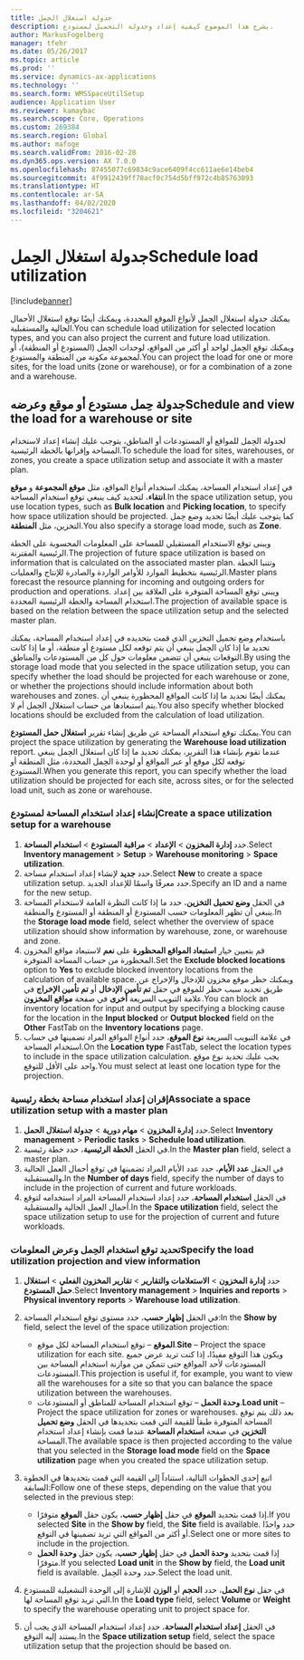 ```yaml
---
title: جدولة استغلال الحِمل
description: يشرح هذا الموضوع كيفية إعداد وجدولة التحميل لمستودع.
author: MarkusFogelberg
manager: tfehr
ms.date: 05/26/2017
ms.topic: article
ms.prod: ''
ms.service: dynamics-ax-applications
ms.technology: ''
ms.search.form: WMSSpaceUtilSetup
audience: Application User
ms.reviewer: kamaybac
ms.search.scope: Core, Operations
ms.custom: 269384
ms.search.region: Global
ms.author: mafoge
ms.search.validFrom: 2016-02-28
ms.dyn365.ops.version: AX 7.0.0
ms.openlocfilehash: 87455077c69834c9ace6409f4cc611ae6e14beb4
ms.sourcegitcommit: 4f9912439ff78acf0c754d5bff972c4b85763093
ms.translationtype: HT
ms.contentlocale: ar-SA
ms.lasthandoff: 04/02/2020
ms.locfileid: "3204621"
---
```

# <a name="schedule-load-utilization"></a><span data-ttu-id="f0e28-103">جدولة استغلال الحِمل</span><span class="sxs-lookup"><span data-stu-id="f0e28-103">Schedule load utilization</span></span>

[!include[banner](../includes/banner.md)]

<span data-ttu-id="f0e28-104">يمكنك جدولة استغلال الحِمل‬ لأنواع الموقع المحددة، ويمكنك أيضًا توقع استغلال الأحمال الحالية والمستقبلية.</span><span class="sxs-lookup"><span data-stu-id="f0e28-104">You can schedule load utilization for selected location types, and you can also project the current and future load utilization.</span></span> <span data-ttu-id="f0e28-105">ويمكنك توقع الحِمل لواحد أو أكثر من المواقع، لوحدات الحِمل (المستودع أو المنطقة)، أو لمجموعة مكونة من المنطقة والمستودع.</span><span class="sxs-lookup"><span data-stu-id="f0e28-105">You can project the load for one or more sites, for the load units (zone or warehouse), or for a combination of a zone and a warehouse.</span></span>

## <a name="schedule-and-view-the-load-for-a-warehouse-or-site"></a><span data-ttu-id="f0e28-106">جدولة حِمل مستودع أو موقع وعرضه</span><span class="sxs-lookup"><span data-stu-id="f0e28-106">Schedule and view the load for a warehouse or site</span></span>

<span data-ttu-id="f0e28-107">لجدولة الحِمل للمواقع أو المستودعات أو المناطق، يتوجب عليك إنشاء إعداد لاستخدام المساحة وإقرانها بالخطة الرئيسية.</span><span class="sxs-lookup"><span data-stu-id="f0e28-107">To schedule the load for sites, warehouses, or zones, you create a space utilization setup and associate it with a master plan.</span></span>

<span data-ttu-id="f0e28-108">في إعداد استخدام المساحة، يمكنك استخدام أنواع المواقع، مثل **موقع المجموعة** و **موقع انتقاء**، لتحديد كيف ينبغي توقع استخدام المساحة.</span><span class="sxs-lookup"><span data-stu-id="f0e28-108">In the space utilization setup, you use location types, such as **Bulk location** and **Picking location**, to specify how space utilization should be projected.</span></span> <span data-ttu-id="f0e28-109">كما يتوجب عليك أيضًا تحديد وضع حِمل التخزين، مثل **المنطقة**.</span><span class="sxs-lookup"><span data-stu-id="f0e28-109">You also specify a storage load mode, such as **Zone**.</span></span>

<span data-ttu-id="f0e28-110">ويبنى توقع الاستخدام المستقبلي للمساحة على المعلومات المحسوبة على الخطة الرئيسية المقترنة.</span><span class="sxs-lookup"><span data-stu-id="f0e28-110">The projection of future space utilization is based on information that is calculated on the associated master plan.</span></span> <span data-ttu-id="f0e28-111">وتتنبا الخطة الرئيسية بتخطيط الموارد للأوامر الواردة والصادرة للإنتاج والعمليات.</span><span class="sxs-lookup"><span data-stu-id="f0e28-111">Master plans forecast the resource planning for incoming and outgoing orders for production and operations.</span></span> <span data-ttu-id="f0e28-112">ويبنى توقع المساحة المتوفرة على العلاقة بين إعداد استخدام المساحة والخطة الرئيسية المحددة.</span><span class="sxs-lookup"><span data-stu-id="f0e28-112">The projection of available space is based on the relation between the space utilization setup and the selected master plan.</span></span>

<span data-ttu-id="f0e28-113">باستخدام وضع تحميل التخزين الذي قمت بتحديده في إعداد استخدام المساحة، يمكنك تحديد ما إذا كان الحِمل ينبغي أن يتم توقعه لكل مستودع أو منطقة، أو ما إذا كانت التوقعات ينبغي أن تتضمن معلومات حول كل من المستودعات والمناطق.</span><span class="sxs-lookup"><span data-stu-id="f0e28-113">By using the storage load mode that you selected in the space utilization setup, you can specify whether the load should be projected for each warehouse or zone, or whether the projections should include information about both warehouses and zones.</span></span> <span data-ttu-id="f0e28-114">يمكنك أيضًا تحديد ما إذا كانت المواقع المحظورة ينبغي أن يتم استبعادها من حساب استغلال الحِمل أم لا.</span><span class="sxs-lookup"><span data-stu-id="f0e28-114">You also specify whether blocked locations should be excluded from the calculation of load utilization.</span></span>

<span data-ttu-id="f0e28-115">يمكنك توقع استخدام المساحة عن طريق إنشاء تقرير **استغلال حمل المستودع**.</span><span class="sxs-lookup"><span data-stu-id="f0e28-115">You can project the space utilization by generating the **Warehouse load utilization** report.</span></span> <span data-ttu-id="f0e28-116">عندما تقوم بإنشاء هذا التقرير، يمكنك تحديد ما إذا كان استغلال الحِمل ينبغي توقعه لكل موقع أو عبر المواقع أو لوحدة الحِمل المحددة، مثل المنطقة أو المستودع.</span><span class="sxs-lookup"><span data-stu-id="f0e28-116">When you generate this report, you can specify whether the load utilization should be projected for each site, across sites, or for the selected load unit, such as zone or warehouse.</span></span>

### <a name="create-a-space-utilization-setup-for-a-warehouse"></a><span data-ttu-id="f0e28-117">إنشاء إعداد استخدام المساحة لمستودع</span><span class="sxs-lookup"><span data-stu-id="f0e28-117">Create a space utilization setup for a warehouse</span></span>

1. <span data-ttu-id="f0e28-118">حدد **إدارة المخزون** \> **الإعداد** \> **مراقبة المستودع** \> **استخدام المساحة**.</span><span class="sxs-lookup"><span data-stu-id="f0e28-118">Select **Inventory management** \> **Setup** \> **Warehouse monitoring** \> **Space utilization**.</span></span>
2. <span data-ttu-id="f0e28-119">حدد **جديد** لإنشاء إعداد استخدام مساحة.</span><span class="sxs-lookup"><span data-stu-id="f0e28-119">Select **New** to create a space utilization setup.</span></span> <span data-ttu-id="f0e28-120">حدد معرفًا واسمًا للإعداد الجديد.</span><span class="sxs-lookup"><span data-stu-id="f0e28-120">Specify an ID and a name for the new setup.</span></span>
3. <span data-ttu-id="f0e28-121">في الحقل **وضع تحميل التخزين**، حدد ما إذا كانت النظرة العامة لاستخدام المساحة ينبغي أن تظهر المعلومات حسب المستودع أو المنطقة أو المستودع والمنطقة.</span><span class="sxs-lookup"><span data-stu-id="f0e28-121">In the **Storage load mode** field, select whether the overview of space utilization should show information by warehouse, zone, or warehouse and zone.</span></span>
4. <span data-ttu-id="f0e28-122">قم بتعيين خيار **‏‫استبعاد المواقع المحظورة‬** على **نعم** لاستبعاد مواقع المخزون المحظورة من حساب المساحة المتوفرة.</span><span class="sxs-lookup"><span data-stu-id="f0e28-122">Set the **Exclude blocked locations** option to **Yes** to exclude blocked inventory locations from the calculation of available space.</span></span> <span data-ttu-id="f0e28-123">ويمكنك حظر موقع مخزون للإدخال والإخراج عن طريق تحديد سبب حظر للموقع في حقل **تم تأمين الإدخال** أو **تم تأمين الإخراج** في علامة التبويب السريعة **أخرى** في صفحة **مواقع المخزون**.</span><span class="sxs-lookup"><span data-stu-id="f0e28-123">You can block an inventory location for input and output by specifying a blocking cause for the location in the **Input blocked** or **Output blocked** field on the **Other** FastTab on the **Inventory locations** page.</span></span>
5. <span data-ttu-id="f0e28-124">في علامة التبويب السريعة **نوع الموقع**، حدد أنواع المواقع المراد تضمينها في حساب استخدام المساحة.</span><span class="sxs-lookup"><span data-stu-id="f0e28-124">On the **Location type** FastTab, select the location types to include in the space utilization calculation.</span></span> <span data-ttu-id="f0e28-125">يجب عليك تحديد نوع موقع واحد على الأقل للتوقع.</span><span class="sxs-lookup"><span data-stu-id="f0e28-125">You must select at least one location type for the projection.</span></span>

### <a name="associate-a-space-utilization-setup-with-a-master-plan"></a><span data-ttu-id="f0e28-126">إقران إعداد استخدام مساحة بخطة رئيسية</span><span class="sxs-lookup"><span data-stu-id="f0e28-126">Associate a space utilization setup with a master plan</span></span>

1. <span data-ttu-id="f0e28-127">حدد **إدارة المخزون** \> **مهام دورية** \> **جدولة استغلال الحمل**.</span><span class="sxs-lookup"><span data-stu-id="f0e28-127">Select **Inventory management** \> **Periodic tasks** \> **Schedule load utilization**.</span></span>
2. <span data-ttu-id="f0e28-128">في الحقل **الخطة الرئيسية**، حدد خطة رئيسية.</span><span class="sxs-lookup"><span data-stu-id="f0e28-128">In the **Master plan** field, select a master plan.</span></span>
3. <span data-ttu-id="f0e28-129">في الحقل **عدد الأيام**، حدد عدد الأيام المراد تضمينها في توقع أحمال العمل الحالية والمستقبلية.</span><span class="sxs-lookup"><span data-stu-id="f0e28-129">In the **Number of days** field, specify the number of days to include in the projection of current and future workloads.</span></span>
4. <span data-ttu-id="f0e28-130">في الحقل **استخدام المساحة**، حدد إعداد استخدام المساحة المراد استخدامه لتوقع أحمال العمل الحالية والمستقبلية.</span><span class="sxs-lookup"><span data-stu-id="f0e28-130">In the **Space utilization** field, select the space utilization setup to use for the projection of current and future workloads.</span></span>

### <a name="specify-the-load-utilization-projection-and-view-information"></a><span data-ttu-id="f0e28-131">تحديد توقع استخدام الحِمل وعرض المعلومات</span><span class="sxs-lookup"><span data-stu-id="f0e28-131">Specify the load utilization projection and view information</span></span>

1. <span data-ttu-id="f0e28-132">حدد **إدارة المخزون** \> **الاستعلامات والتقارير** \> **تقارير المخزون الفعلي‬** \> **استغلال حمل المستودع**.</span><span class="sxs-lookup"><span data-stu-id="f0e28-132">Select **Inventory management** \> **Inquiries and reports** \> **Physical inventory reports** \> **Warehouse load utilization**.</span></span>
2. <span data-ttu-id="f0e28-133">في الحقل **إظهار حسب**، حدد مستوى توقع استخدام المساحة:</span><span class="sxs-lookup"><span data-stu-id="f0e28-133">In the **Show by** field, select the level of the space utilization projection:</span></span>

    - <span data-ttu-id="f0e28-134">**الموقع** – توقع استخدام المساحة لكل موقع.</span><span class="sxs-lookup"><span data-stu-id="f0e28-134">**Site** – Project the space utilization for each site.</span></span> <span data-ttu-id="f0e28-135">ويكون هذا التوقع مفيدًا، إذا كنت تريد عرض جميع المستودعات لأحد المواقع حتى تتمكن من موازنة استخدام المساحة بين المستودعات.</span><span class="sxs-lookup"><span data-stu-id="f0e28-135">This projection is useful if, for example, you want to view all the warehouses for a site so that you can balance the space utilization between the warehouses.</span></span>
    - <span data-ttu-id="f0e28-136">**وحدة الحمل** – توقع استخدام المساحة للمناطق أو المستودعات.</span><span class="sxs-lookup"><span data-stu-id="f0e28-136">**Load unit** – Project the space utilization for zones or warehouses.</span></span> <span data-ttu-id="f0e28-137">بعد ذلك يتم توقع المساحة المتوفرة طبقاً للقيمة التي قمت بتحديدها في الحقل **وضع تحميل التخزين** في صفحة **استخدام المساحة** عندما قمت بإنشاء إعداد استخدام المساحة.</span><span class="sxs-lookup"><span data-stu-id="f0e28-137">The available space is then projected according to the value that you selected in the **Storage load mode** field on the **Space utilization** page when you created the space utilization setup.</span></span>

3. <span data-ttu-id="f0e28-138">اتبع إحدى الخطوات التالية، استناداً إلى القيمة التي قمت بتحديدها في الخطوة السابقة:</span><span class="sxs-lookup"><span data-stu-id="f0e28-138">Follow one of these steps, depending on the value that you selected in the previous step:</span></span>

    - <span data-ttu-id="f0e28-139">إذا قمت بتحديد **الموقع** في حقل **إظهار حسب**، يكون حقل **الموقع** متوفرًا.</span><span class="sxs-lookup"><span data-stu-id="f0e28-139">If you selected **Site** in the **Show by** field, the **Site** field is available.</span></span> <span data-ttu-id="f0e28-140">حدد واحدًا أو أكثر من المواقع التي تريد تضمينها في التوقع.</span><span class="sxs-lookup"><span data-stu-id="f0e28-140">Select one or more sites to include in the projection.</span></span>
    - <span data-ttu-id="f0e28-141">إذا قمت بتحديد **وحدة الحمل** في حقل **إظهار حسب**، يكون حقل **وحدة الحمل** متوفرًا.</span><span class="sxs-lookup"><span data-stu-id="f0e28-141">If you selected **Load unit** in the **Show by** field, the **Load unit** field is available.</span></span> <span data-ttu-id="f0e28-142">حدد وحدة الحِمل.</span><span class="sxs-lookup"><span data-stu-id="f0e28-142">Select the load unit.</span></span>

4. <span data-ttu-id="f0e28-143">في حقل **نوع الحمل**، حدد **الحجم** أو **الوزن** للإشارة إلى الوحدة التشغيلية للمستودع التي تريد توقع المساحة لها.</span><span class="sxs-lookup"><span data-stu-id="f0e28-143">In the **Load type** field, select **Volume** or **Weight** to specify the warehouse operating unit to project space for.</span></span>
5. <span data-ttu-id="f0e28-144">في الحقل **إعداد استخدام المساحة**، حدد إعداد استخدام المساحة الذي يجب أن يستند إليه التوقع.</span><span class="sxs-lookup"><span data-stu-id="f0e28-144">In the **Space utilization setup** field, select the space utilization setup that the projection should be based on.</span></span>
